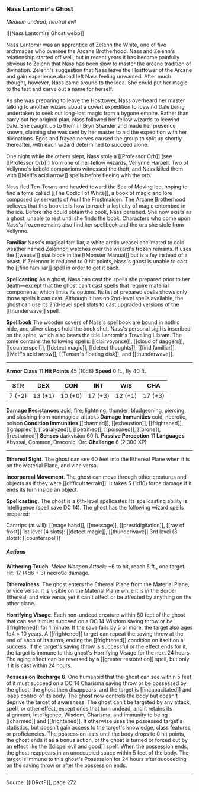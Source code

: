 ### Nass Lantomir's Ghost
_Medium undead, neutral evil_

![[Nass Lantomirs Ghost.webp]]

Nass Lantomir was an apprentice of Zelenn the White, one of five archmages who oversee the Arcane Brotherhood. Nass and Zelenn's relationship started off well, but in recent years it has become painfully obvious to Zelenn that Nass has been slow to master the arcane tradition of divination. Zelenn's suggestion that Nass leave the Hosttower of the Arcane and gain experience abroad left Nass feeling unwanted. After much thought, however, Nass came around to the idea. She could put her magic to the test and carve out a name for herself.

As she was preparing to leave the Hosttower, Nass overheard her master talking to another wizard about a covert expedition to Icewind Dale being undertaken to seek out long-lost magic from a bygone empire. Rather than carry out her original plan, Nass followed her fellow wizards to Icewind Dale. She caught up to them in Bryn Shander and made her presence known, claiming she was sent by her master to aid the expedition with her divinations. Egos and frayed nerves caused the group to split up shortly thereafter, with each wizard determined to succeed alone.

One night while the others slept, Nass stole a [[Professor Orb]] (see [[Professor Orb]]) from one of her fellow wizards, Vellynne Harpell. Two of Vellynne's kobold companions witnessed the theft, and Nass killed them with [[Melf's acid arrow]] spells before fleeing with the orb.

Nass fled Ten-Towns and headed toward the Sea of Moving Ice, hoping to find a tome called [[The Codicil of White]], a book of magic and lore composed by servants of Auril the Frostmaiden. The Arcane Brotherhood believes that this book tells how to reach a lost city of magic entombed in the ice. Before she could obtain the book, Nass perished. She now exists as a ghost, unable to rest until she finds the book. Characters who come upon Nass's frozen remains also find her spellbook and the orb she stole from Vellynne.

**Familiar** Nass's magical familiar, a white arctic weasel acclimated to cold weather named Zelennor, watches over the wizard's frozen remains. It uses the [[weasel]] stat block in the [[Monster Manual]] but is a fey instead of a beast. If Zelennor is reduced to 0 hit points, Nass's ghost is unable to cast the [[find familiar]] spell in order to get it back.


**Spellcasting** As a ghost, Nass can cast the spells she prepared prior to her death—except that the ghost can't cast spells that require material components, which limits its options. Its list of prepared spells shows only those spells it can cast. Although it has no 2nd-level spells available, the ghost can use its 2nd-level spell slots to cast upgraded versions of the [[thunderwave]] spell.


**Spellbook** The wooden covers of Nass's spellbook are bound in nothic hide, and silver clasps hold the book shut. Nass's personal sigil is inscribed on the spine, which also bears the title Lantomir's Traveling Libram. The tome contains the following spells: [[clairvoyance]], [[cloud of daggers]], [[counterspell]], [[detect magic]], [[detect thoughts]], [[find familiar]], [[Melf's acid arrow]], [[Tenser's floating disk]], and [[thunderwave]].

---

**Armor Class** 11
**Hit Points** 45 (10d8)
**Speed** 0 ft., fly 40 ft.

| STR     | DEX     | CON     | INT     | WIS     | CHA     |
|---------|---------|---------|---------|---------|---------|
| 7 (-2) | 13 (+1) | 10 (+0) | 17 (+3) | 12 (+1) | 17 (+3) |

**Damage Resistances** acid; fire; lightning; thunder; bludgeoning, piercing, and slashing from nonmagical attacks
**Damage Immunities** cold, necrotic, poison
**Condition Immunities** [[charmed]], [[exhaustion]], [[frightened]], [[grappled]], [[paralyzed]], [[petrified]], [[poisoned]], [[prone]], [[restrained]]
**Senses** darkvision 60 ft.
**Passive Perception** 11
**Languages** Abyssal, Common, Draconic, Orc
**Challenge** 6 (2,300 XP)

---

**Ethereal Sight**. The ghost can see 60 feet into the Ethereal Plane when it is on the Material Plane, and vice versa.

**Incorporeal Movement**. The ghost can move through other creatures and objects as if they were [[difficult terrain]]. It takes 5 (1d10) force damage if it ends its turn inside an object.

**Spellcasting.** The ghost is a 6th-level spellcaster. Its spellcasting ability is Intelligence (spell save DC 14). The ghost has the following wizard spells prepared:

Cantrips (at will): [[mage hand]], [[message]], [[prestidigitation]], [[ray of frost]]
1st level (4 slots): [[detect magic]], [[thunderwave]]
3rd level (3 slots): [[counterspell]]

##### Actions
**Withering Touch**. _Melee Weapon Attack:_ +6 to hit, reach 5 ft., one target. Hit: 17 (4d6 + 3) necrotic damage.

**Etherealness**. The ghost enters the Ethereal Plane from the Material Plane, or vice versa. It is visible on the Material Plane while it is in the Border Ethereal, and vice versa, yet it can't affect or be affected by anything on the other plane.

**Horrifying Visage**. Each non-undead creature within 60 feet of the ghost that can see it must succeed on a DC 14 Wisdom saving throw or be [[frightened]] for 1 minute. If the save fails by 5 or more, the target also ages 1d4 × 10 years. A [[frightened]] target can repeat the saving throw at the end of each of its turns, ending the [[frightened]] condition on itself on a success. If the target's saving throw is successful or the effect ends for it, the target is immune to this ghost's Horrifying Visage for the next 24 hours. The aging effect can be reversed by a [[greater restoration]] spell, but only if it is cast within 24 hours.

**Possession Recharge 6**. One humanoid that the ghost can see within 5 feet of it must succeed on a DC 14 Charisma saving throw or be possessed by the ghost; the ghost then disappears, and the target is [[incapacitated]] and loses control of its body. The ghost now controls the body but doesn't deprive the target of awareness. The ghost can't be targeted by any attack, spell, or other effect, except ones that turn undead, and it retains its alignment, Intelligence, Wisdom, Charisma, and immunity to being [[charmed]] and [[frightened]]. It otherwise uses the possessed target's statistics, but doesn't gain access to the target's knowledge, class features, or proficiencies. The possession lasts until the body drops to 0 hit points, the ghost ends it as a bonus action, or the ghost is turned or forced out by an effect like the [[dispel evil and good]] spell. When the possession ends, the ghost reappears in an unoccupied space within 5 feet of the body. The target is immune to this ghost's Possession for 24 hours after succeeding on the saving throw or after the possession ends.


---

Source: [[IDRotF]], page 272